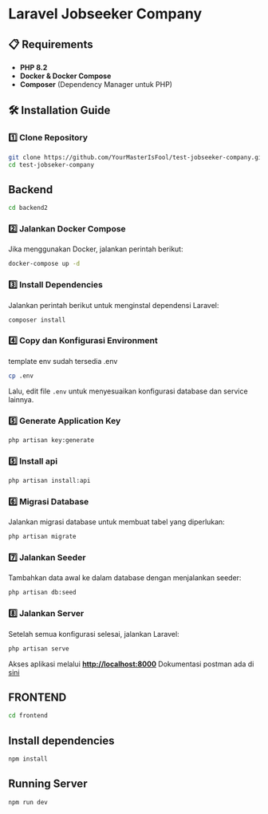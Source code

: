 # Laravel Jobseeker Company


## 📋 Requirements

- **PHP 8.2**
- **Docker & Docker Compose**
- **Composer** (Dependency Manager untuk PHP)



## 🛠️ Installation Guide
### 1️⃣ Clone Repository
```bash
git clone https://github.com/YourMasterIsFool/test-jobseeker-company.git
cd test-jobseker-company
```


## Backend

```bash
cd backend2
```
### 2️⃣ Jalankan Docker Compose
Jika menggunakan Docker, jalankan perintah berikut:
```bash
docker-compose up -d
```

### 3️⃣ Install Dependencies
Jalankan perintah berikut untuk menginstal dependensi Laravel:
```bash
composer install
```

### 4️⃣ Copy dan Konfigurasi Environment
template env sudah tersedia .env
```bash
cp .env
```
Lalu, edit file `.env` untuk menyesuaikan konfigurasi database dan service lainnya.

### 5️⃣ Generate Application Key
```bash
php artisan key:generate
```
### 5️⃣ Install api
```bash
php artisan install:api
```
### 6️⃣ Migrasi Database
Jalankan migrasi database untuk membuat tabel yang diperlukan:
```bash
php artisan migrate
```

### 7️⃣ Jalankan Seeder
Tambahkan data awal ke dalam database dengan menjalankan seeder:
```bash
php artisan db:seed
```

### 8️⃣ Jalankan Server
Setelah semua konfigurasi selesai, jalankan Laravel:
```bash
php artisan serve
```
Akses aplikasi melalui **[http://localhost:8000](http://localhost:8000)**
Dokumentasi postman ada di [sini](https://app.getpostman.com/join-team?invite_code=db2eb05bc70ff2dd23537baee9fb104e621662464d634d06d7370fde6374b78a&target_code=d33ebc7b7e5a14326ce62f5e2e13549a)


## FRONTEND

```bash
cd frontend
```
## Install dependencies
```bash
npm install
```
## Running Server
```bash
npm run dev
```



